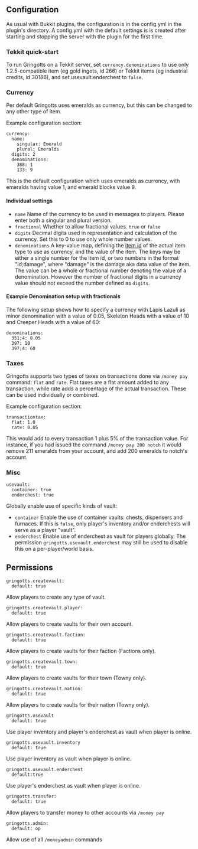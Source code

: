 Configuration
-------------
As usual with Bukkit plugins, the configuration is in the config.yml in the plugin's directory. A config.yml with the default settings is is created after starting and stopping the server with the plugin for the first time.

### Tekkit quick-start ###

To run Gringotts on a Tekkit server, set `currency.denominations` to use only 1.2.5-compatible item (eg gold ingots, id 266) or Tekkit items (eg industrial credits, id 30186), and set usevault.enderchest to `false`.

### Currency ###
Per default Gringotts uses emeralds as currency, but this can be changed to any other type of item.

Example configuration section:

    currency:
      name:
        singular: Emerald
        plural: Emeralds
      digits: 2
      denominations:
        388: 1
        133: 9


This is the default configuration which uses emeralds as currency, with emeralds having value 1, and emerald blocks value 9.

#### Individual settings

* `name` Name of the currency to be used in messages to players. Please enter both a singular and plural version.
* `fractional` Whether to allow fractional values. `true` or `false`
* `digits` Decimal digits used in representation and calculation of the currency. Set this to 0 to use only whole number values.
* `denominations` A key-value map, defining the [item id](http://www.minecraftwiki.net/wiki/Data_values#Item_IDs) of the actual item type to use as currency, and the value of the item. The keys may be either a single number for the item id, or two numbers in the format "id;damage", where "damage" is the damage aka data value of the item. The value can be a whole or fractional number denoting the value of a denomination. However the number of fractional digits in a currency value should not exceed the number defined as `digits`.

#### Example Denomination setup with fractionals 

The following setup shows how to specify a currency with Lapis Lazuli as minor denomination with a value of 0.05, Skeleton Heads with a value of 10 and Creeper Heads with a value of 60:

    denominations:
      351;4: 0.05
      397: 10
      397;4: 60

### Taxes ###

Gringotts supports two types of taxes on transactions done via `/money pay` command: `flat` and `rate`. Flat taxes are a flat amount added to any transaction, while rate adds a percentage of the actual transaction. These can be used individually or combined.

Example configuration section:

    transactiontax:
      flat: 1.0
      rate: 0.05

This would add to every transaction 1 plus 5% of the transaction value. For instance, if you had issued the command `/money pay 200 notch` it would remove 211 emeralds from your account, and add 200 emeralds to notch's account.

### Misc ###

    usevault:
      container: true
      enderchest: true

Globally enable use of specific kinds of vault:
* `container` Enable the use of container vaults: chests, dispensers and furnaces. If this is `false`, only player's inventory and/or enderchests will serve as a player "vault".
* `enderchest` Enable use of enderchest as vault for players globally. The permission `gringotts.usevault.enderchest` may still be used to disable this on a per-player/world basis.


Permissions
-----------

    gringotts.createvault:
      default: true

Allow players to create any type of vault.

    gringotts.createvault.player:
      default: true

Allow players to create vaults for their own account.

    gringotts.createvault.faction:
      default: true

Allow players to create vaults for their faction (Factions only).

    gringotts.createvault.town:
      default: true

Allow players to create vaults for their town (Towny only).

    gringotts.createvault.nation:
      default: true

Allow players to create vaults for their nation (Towny only).

    gringotts.usevault
      default: true

Use player inventory and player's enderchest as vault when player is online.

    gringotts.usevault.inventory
      default: true

Use player inventory as vault when player is online.

    gringotts.usevault.enderchest
      default:true

Use player's enderchest as vault when player is online.

    gringotts.transfer:
      default: true

Allow players to transfer money to other accounts via `/money pay`

    gringotts.admin:
      default: op

Allow use of all `/moneyadmin` commands
